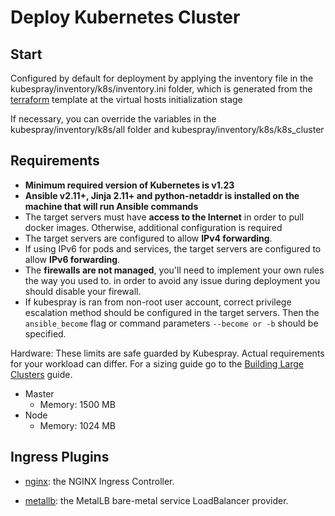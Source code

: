 # Deploy Kubernetes Cluster

## Start

Configured by default for deployment by applying the inventory file in the kubespray/inventory/k8s/inventory.ini folder, which is generated from the [terraform](https://github.com/kgorbarskij/iac-vsphere/tree/main/terraform/vmware/k8s-cluster) template at the virtual hosts initialization stage

If necessary, you can override the variables in the kubespray/inventory/k8s/all folder and
kubespray/inventory/k8s/k8s_cluster

## Requirements

- **Minimum required version of Kubernetes is v1.23**
- **Ansible v2.11+, Jinja 2.11+ and python-netaddr is installed on the machine that will run Ansible commands**
- The target servers must have **access to the Internet** in order to pull docker images. Otherwise, additional configuration is required
- The target servers are configured to allow **IPv4 forwarding**.
- If using IPv6 for pods and services, the target servers are configured to allow **IPv6 forwarding**.
- The **firewalls are not managed**, you'll need to implement your own rules the way you used to.
  in order to avoid any issue during deployment you should disable your firewall.
- If kubespray is ran from non-root user account, correct privilege escalation method
  should be configured in the target servers. Then the `ansible_become` flag
  or command parameters `--become or -b` should be specified.

Hardware:
These limits are safe guarded by Kubespray. Actual requirements for your workload can differ. For a sizing guide go to the [Building Large Clusters](https://kubernetes.io/docs/setup/cluster-large/#size-of-master-and-master-components) guide.

- Master
  - Memory: 1500 MB
- Node
  - Memory: 1024 MB

## Ingress Plugins

- [nginx](https://kubernetes.github.io/ingress-nginx): the NGINX Ingress Controller.

- [metallb](docs/metallb.md): the MetalLB bare-metal service LoadBalancer provider.
